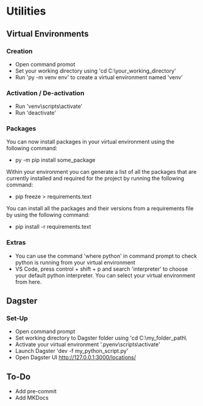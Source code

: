 # Utilities

## Virtual Environments

### Creation

- Open command promot
- Set your working directory using 'cd C:\your_working_directory\'
- Run 'py -m venv env' to create a virtual environment named 'venv' 

### Activation / De-activation

- Run 'venv\scripts\activate'
- Run 'deactivate'

### Packages

You can now install packages in your virtual environment using the following command:

- py -m pip install some_package

Within your environment you can generate a list of all the packages that are currently installed and required for the project by running the following command:

- pip freeze > requirements.text

You can install all the packages and their versions from a requirements file by using the following command:

- pip install -r requirements.text

### Extras 

- You can use the command 'where python' in command prompt to check python is running from your virtual environment
- VS Code, press control + shift + p and search 'interpreter' to choose your default python interpreter. You can select your virtual environment from here.

## Dagster

### Set-Up

- Open command prompt 
- Set working directory to Dagster folder using 'cd C:\my_folder_path\
- Activate your virtual environment '.pyenv\scripts\activate'
- Launch Dagster 'dev -f my_python_script.py'
- Open Dagster UI http://127.0.0.1:3000/locations/

## To-Do

- Add pre-commit
- Add MKDocs